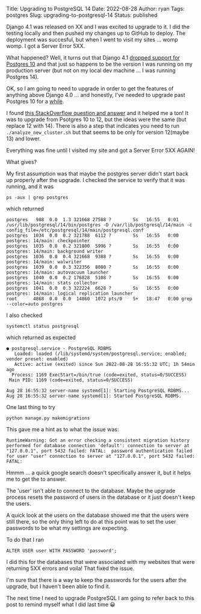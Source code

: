 Title: Upgrading to PostgreSQL 14
Date: 2022-08-28
Author: ryan
Tags: postgres
Slug: upgrading-to-postgresql-14
Status: published

Django 4.1 was released on XX and I was excited to upgrade to it. I did the testing locally and then pushed my changes up to GitHub to deploy. The deployment was succesful, but when I went to visit my sites ... womp womp. I got a Server Error 5XX.

What happened? Well, it turns out that Django 4.1 [dropped support for Postgres 10](https://docs.djangoproject.com/en/4.1/releases/4.1/#dropped-support-for-postgresql-10) and that just so happens to be the version I was running on my production server (but not on my local dev machine ... I was running Postgres 14).

OK, so I am going to need to upgrade in order to get the features of anything above Django 4.0 ... and honestly, I've needed to upgrade past Postgres 10 for a [while](https://www.ryancheley.com/2021/07/09/contributing-to-django-sql-dashboard/).

I found [this StackOverflow question and answer](https://stackoverflow.com/questions/60409585/how-to-upgrade-postgresql-database-from-10-to-12-without-losing-data-for-openpro) and it helped me a ton! It was to upgrade from Psotgres 10 to 12, but the ideas were the same (but replace 12 with 14). There is also a step that indicates you need to run `./analyze_new_cluster.sh` but that seems to be only for version 12(maybe 13) and lower.

Everything was fine until I visited my site and got a Server Error 5XX AGAIN!

What gives?

My first assumption was that maybe the postgres server didn't start back up properly after the upgrade. I checked the service to verify that it was running, and it was

```
ps -aux | grep postgres
```

which returned

```
postgres   988  0.0  1.3 321668 27588 ?        Ss   16:55   0:01 /usr/lib/postgresql/14/bin/postgres -D /var/lib/postgresql/14/main -c config_file=/etc/postgresql/14/main/postgresql.conf
postgres  1034  0.0  0.2 321788  6112 ?        Ss   16:55   0:00 postgres: 14/main: checkpointer
postgres  1035  0.0  0.2 321800  5996 ?        Ss   16:55   0:00 postgres: 14/main: background writer
postgres  1036  0.0  0.4 321668  9388 ?        Ss   16:55   0:00 postgres: 14/main: walwriter
postgres  1039  0.0  0.3 322356  8080 ?        Ss   16:55   0:00 postgres: 14/main: autovacuum launcher
postgres  1040  0.0  0.2 176828  5108 ?        Ss   16:55   0:00 postgres: 14/main: stats collector
postgres  1041  0.0  0.3 322224  6628 ?        Ss   16:55   0:00 postgres: 14/main: logical replication launcher
root      4868  0.0  0.0  14860  1072 pts/0    S+   18:47   0:00 grep --color=auto postgres
```

I also checked

```
systemctl status postgresql
```

which returned as expected

```
● postgresql.service - PostgreSQL RDBMS
   Loaded: loaded (/lib/systemd/system/postgresql.service; enabled; vendor preset: enabled)
   Active: active (exited) since Sun 2022-08-28 16:55:32 UTC; 1h 54min ago
  Process: 1169 ExecStart=/bin/true (code=exited, status=0/SUCCESS)
 Main PID: 1169 (code=exited, status=0/SUCCESS)

Aug 28 16:55:32 server-name systemd[1]: Starting PostgreSQL RDBMS...
Aug 28 16:55:32 server-name systemd[1]: Started PostgreSQL RDBMS.
```

One last thing to try

```
python manage.py makemigrations
```

This gave me a hint as to what the issue was:

```
RuntimeWarning: Got an error checking a consistent migration history performed for database connection 'default': connection to server at "127.0.0.1", port 5432 failed: FATAL:  password authentication failed for user "user" connection to server at "127.0.0.1", port 5432 failed: FATAL:
```

Hmmm ... a quick google search doesn't specifically answer it, but it helps me to get the to answer.

The 'user' isn't able to connect to the database. Maybe the upgrade process resets the password of users in the database or it just doesn't keep the users.

A quick look at the users on the database showed me that the users were still there, so the only thing left to do at this point was to set the user passwords to be what my settings are expecting.

To do that I ran

```psql
ALTER USER user WITH PASSWORD 'password';
```

I did this for the databases that were associated with my websites that were returning 5XX errors and voila! That fixed the issue.

I'm sure that there is a way to keep the passwords for the users after the upgrade, but I haven't been able to find it.

The next time I need to upgrade PostgreSQL I am going to refer back to this post to remind myself what I did last time 😀
